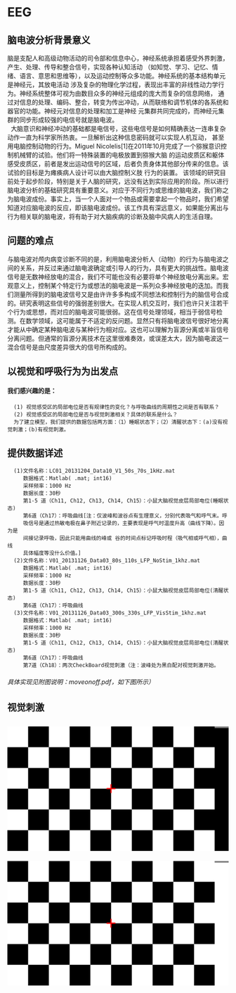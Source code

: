 # EEG
## 脑电波分析背景意义
   脑是支配人和高级动物活动的司令部和信息中心，神经系统承担着感受外界刺激，产生、处理、传导和整合信号，实现各种认知活动
（如知觉、学习、记忆、情绪、语言、意思和思维等），以及运动控制等众多功能。神经系统的基本结构单元是神经元，其放电活动
 涉及复杂的物理化学过程，表现出丰富的非线性动力学行为。神经系统整体可视为由数目众多的神经元组成的庞大而复杂的信息网络，
 通过对信息的处理、编码、整合，转变为传出冲动，从而联络和调节机体的各系统和器官的功能。神经元对信息的处理和加工是神经
 元集群共同完成的，而神经元集群的同步形成较强的电信号就是脑电波。     
   大脑意识和神经冲动的基础都是电信号，这些电信号是如何精确表达一连串复杂动作一直为科学家所热衷。一旦解析出这种信息密码就可以实现人机互动，
 甚至用电脑控制动物的行为。Miguel Nicolelis[1]在2011年10月完成了一个猕猴意识控制机械臂的试验。他们将一特殊装置的电极放置到猕猴大脑
 的运动皮质区和躯体感受皮质区，前者是发出运动信号的区域，后者负责身体其他部分传来的信息。该试验的目标是为瘫痪病人设计可以由大脑控制义肢
 行为的装置。
   该领域的研究目前处于起步阶段，特别是关于人脑的研究，远没有达到实际应用的阶段。所以进行脑电波分析的基础研究具有重要意义。对应于不同行为或思维的脑电波，我们称之为脑电波成份。事实上，当一个人面对一个物品或需要拿起一个物品时，我们希望知道对应脑电波的反应，即该脑电波成份。该工作具有深远意义，如果能分离出与行为相关联的脑电波，将有助于对大脑疾病的诊断及脑中风病人的生活自理。
## 问题的难点
   与脑电波对颅内病变诊断不同的是，利用脑电波分析人（动物）的行为与脑电波之间的关系，并反过来通过脑电波确定或引导人的行为，具有更大的挑战性。脑电波信号是无数神经放电的混合，我们不可能也没有必要将单个神经放电分离出来。宏观意义上，控制某个特定行为或想法的脑电波是一系列众多神经放电的迭加。而我们测量所得到的脑电波信号又是由许许多多构成不同想法和控制行为的脑信号合成的。研究表明这些信号的强弱差别很大。在实现人机交互时，我们也许只关注若干个行为或思想，而对应的脑电波可能很弱。这在信号处理领域，相当于弱信号检测。在数学领域，这可能属于不适定的反问题。显然只有将脑电波信号很好地分离才能从中确定某种脑电波与某种行为相对应。这也可以理解为盲源分离或半盲信号分离问题。但通常的盲源分离技术在这里很难奏效，或误差太大，因为脑电波这一混合信号是由尺度差异很大的信号所构成的。
## 以视觉和呼吸行为为出发点
#### 我们感兴趣的是：
      (1) 视觉感受区的局部电位是否有规律性的变化？与呼吸曲线的周期性之间是否有联系？
      (2) 视觉感受区的局部电位是否与视觉刺激相关？具体的联系是什么？
      为了建立模型，我们提供的数据包括两方面：（1）睡眠状态下；（2）清醒状态下：(a)没有视觉刺激；(b)有视觉刺激。
## 提供数据详述
      (1)文件名称：LC01_20131204_Data10_V1_50s_70s_1kHz.mat
         数据格式：Matlab( .mat; int16)
         采样频率：1000 Hz
         数据长度：30秒
         第1-5 道（Ch11, Ch12, Ch13, Ch14, Ch15）：小鼠大脑视觉皮层局部电位(睡眠状态) 
         第6道（Ch17）：呼吸曲线[注：仅波峰和波谷点有生理意义，分别代表吸气和呼气末。呼
         吸信号是通过热敏电极在鼻子附近记录的，主要表现是呼气时温度升高（曲线下降）。因为是
         间接记录呼吸，因此只能用曲线的峰或 谷的时间点标记呼吸时程（吸气相或呼气相），曲线
         具体幅度等没什么价值。]
      (2)文件名称：V01_20131126_Data03_80s_110s_LFP_NoStim_1khz.mat
         数据格式：Matlab( .mat; int16)
         采样频率：1000 Hz
         数据长度：30秒
         第1-5 道（Ch11, Ch12, Ch13, Ch14, Ch15）：小鼠大脑视觉皮层局部电位(清醒状态) 
         第6道（Ch17）：呼吸曲线
      (3)文件名称：V01_20131126_Data03_300s_330s_LFP_VisStim_1khz.mat
         数据格式：Matlab( .mat; int16)
         采样频率：1000 Hz
         数据长度：30秒
         第1-5 道（Ch11, Ch12, Ch13, Ch14, Ch15）：小鼠大脑视觉皮层局部电位(清醒状态) 
         第6道（Ch17）：呼吸曲线
         第7道（Ch18）：两次CheckBoard视觉刺激（注：波峰处为黑白配对视觉刺激开始。
###### 具体实现见附图说明：moveonoff.pdf，如下图所示）
## 视觉刺激
![image](https://github.com/Kevinwenya/EEG/blob/master/Full_Checker_10X6_1.bmp)
--------------------------------------------------------------------------------
![image](https://github.com/Kevinwenya/EEG/blob/master/Full_Checker_10X6_2.bmp)

